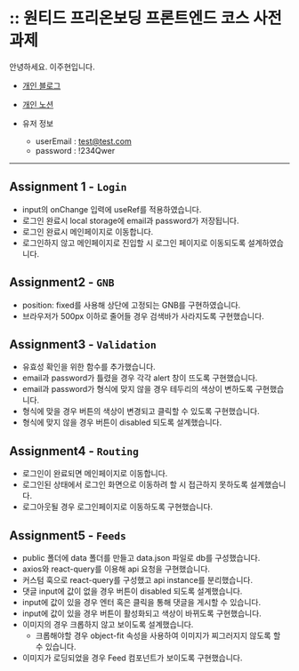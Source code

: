 # :: 원티드 프리온보딩 프론트엔드 코스 사전과제

안녕하세요. 이주현입니다.

- [개인 블로그](https://velog.io/@mael1657)
- [개인 노션](https://mango-pull-bbe.notion.site/8b7681df66064e71b90dc52da64268e7)

- 유저 정보
  - userEmail : test@test.com
  - password : !234Qwer

---

## Assignment 1 - `Login`

- input의 onChange 입력에 useRef를 적용하였습니다.
- 로그인 완료시 local storage에 email과 password가 저장됩니다.
- 로그인 완료시 메인페이지로 이동합니다.
- 로그인하지 않고 메인페이지로 진입할 시 로그인 페이지로 이동되도록 설계하였습니다.

## Assignment2 - `GNB`

- position: fixed를 사용해 상단에 고정되는 GNB를 구현하였습니다.
- 브라우저가 500px 이하로 줄어들 경우 검색바가 사라지도록 구현했습니다.

## Assignment3 - `Validation`

- 유효성 확인을 위한 함수를 추가했습니다.
- email과 password가 틀렸을 경우 각각 alert 창이 뜨도록 구현했습니다.
- email과 password가 형식에 맞지 않을 경우 테두리의 색상이 변하도록 구현했습니다.
- 형식에 맞을 경우 버튼의 색상이 변경되고 클릭할 수 있도록 구현했습니다.
- 형식에 맞지 않을 경우 버튼이 disabled 되도록 설계했습니다.

## Assignment4 - `Routing`

- 로그인이 완료되면 메인페이지로 이동합니다.
- 로그인된 상태에서 로그인 화면으로 이동하려 할 시 접근하지 못하도록 설계했습니다.
- 로그아웃될 경우 로그인페이지로 이동하도록 구현했습니다.

## Assignment5 - `Feeds`

- public 폴더에 data 폴더를 만들고 data.json 파일로 db를 구성했습니다.
- axios와 react-query를 이용해 api 요청을 구현했습니다.
- 커스텀 훅으로 react-query를 구성했고 api instance를 분리했습니다.
- 댓글 input에 값이 없을 경우 버튼이 disabled 되도록 설계했습니다.
- input에 값이 있을 경우 엔터 혹은 클릭을 통해 댓글을 게시할 수 있습니다.
- input에 값이 있을 경우 버튼이 활성화되고 색상이 바뀌도록 구현했습니다.
- 이미지의 경우 크롭하지 않고 보이도록 설계했습니다.
  - 크롭해야할 경우 object-fit 속성을 사용하여 이미지가 찌그러지지 않도록 할 수 있습니다.
- 이미지가 로딩되었을 경우 Feed 컴포넌트가 보이도록 구현했습니다.

